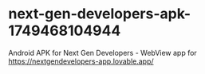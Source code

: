 # next-gen-developers-apk-1749468104944
Android APK for Next Gen Developers - WebView app for https://nextgendevelopers-app.lovable.app/
